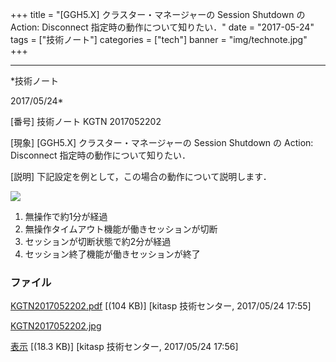 ﻿+++
title = "[GGH5.X] クラスター・マネージャーの Session Shutdown の Action: Disconnect 指定時の動作について知りたい．"
date = "2017-05-24"
tags = ["技術ノート"]
categories = ["tech"]
banner = "img/technote.jpg"
+++

-----------------------------------------------------------------------------------------------------------------------------

*技術ノート

2017/05/24*


[番号]
技術ノート KGTN 2017052202

[現象]
[GGH5.X] クラスター・マネージャーの Session Shutdown の Action:
Disconnect 指定時の動作について知りたい．

[説明]
下記設定を例として，この場合の動作について説明します．

![](http://techreport.kitasp.net/attachments/download/3680/KGTN2017052202.jpg)

1. 無操作で約1分が経過
2. 無操作タイムアウト機能が働きセッションが切断
3. セッションが切断状態で約2分が経過
4. セッション終了機能が働きセッションが終了


### ファイル

 
 


[KGTN2017052202.pdf](http://techreport.kitasp.net/attachments/download/3679/KGTN2017052202.pdf)
 [(104 KB)] [kitasp 技術センター, 2017/05/24
17:55]

[KGTN2017052202.jpg](http://techreport.kitasp.net/attachments/download/3680/KGTN2017052202.jpg)

[表示](http://techreport.kitasp.net/attachments/3680/KGTN2017052202.jpg "表示")
 [(18.3 KB)] [kitasp 技術センター, 2017/05/24
17:56]


 


 

